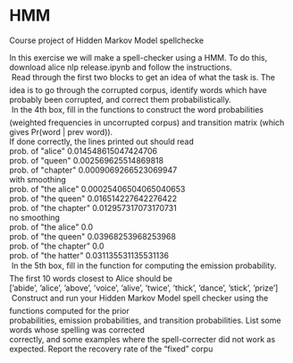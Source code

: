 # HMM
Course project of Hidden Markov Model spellchecke

In this exercise we will make a spell-checker using a HMM. To
do this, download alice nlp release.ipynb and follow the instructions.<br />
 Read through the first two blocks to get an idea of what the task is. The idea is to go through the corrupted
corpus, identify words which have probably been corrupted, and correct them probabilistically.<br />
 In the 4th box, fill in the functions to construct the word probabilities (weighted frequencies in uncorrupted
corpus) and transition matrix (which gives Pr(word | prev word)). <br />If done correctly, the lines printed out
should read<br />
prob. of "alice" 0.014548615047424706<br />
prob. of "queen" 0.002569625514869818<br />
prob. of "chapter" 0.0009069266523069947<br />
with smoothing<br />
prob. of "the alice" 0.00025406504065040653<br />
prob. of "the queen" 0.016514227642276422<br />
prob. of "the chapter" 0.012957317073170731<br />
no smoothing<br />
prob. of "the alice" 0.0<br />
prob. of "the queen" 0.03968253968253968<br />
prob. of "the chapter" 0.0<br />
prob. of "the hatter" 0.031135531135531136<br />
 In the 5th box, fill in the function for computing the emission probability. The first 10 words closest to Alice
should be<br />
[’abide’, ’alice’, ’above’, ’voice’, ’alive’, ’twice’, ’thick’, ’dance’, ’stick’, ’prize’]<br />
 Construct and run your Hidden Markov Model spell checker using the functions computed for the prior<br />
probabilities, emission probabilities, and transition probabilities. List some words whose spelling was corrected<br />
correctly, and some examples where the spell-correcter did not work as expected. Report the recovery rate of
the “fixed” corpu<br />
